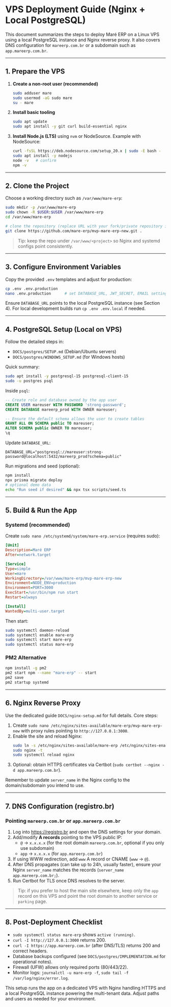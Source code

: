 # VPS Deployment Guide (Nginx + Local PostgreSQL)

This document summarizes the steps to deploy Maré ERP on a Linux VPS using a local PostgreSQL instance and Nginx reverse proxy. It also covers DNS configuration for `mareerp.com.br` or a subdomain such as `app.mareerp.com.br`.

---

## 1. Prepare the VPS

1. **Create a non-root user (recommended)**
   ```bash
   sudo adduser mare
   sudo usermod -aG sudo mare
   su - mare
   ```
2. **Install basic tooling**
   ```bash
   sudo apt update
   sudo apt install -y git curl build-essential nginx
   ```
3. **Install Node.js (LTS)** using `nvm` or NodeSource. Example with NodeSource:
   ```bash
   curl -fsSL https://deb.nodesource.com/setup_20.x | sudo -E bash -
   sudo apt install -y nodejs
   node -v   # confirm
   npm -v
   ```

---

## 2. Clone the Project

Choose a working directory such as `/var/www/mare-erp`:

```bash
sudo mkdir -p /var/www/mare-erp
sudo chown -R $USER:$USER /var/www/mare-erp
cd /var/www/mare-erp

# clone the repository (replace URL with your fork/private repository if needed)
git clone https://github.com/mare-erp/mvp-mare-erp-new.git .
```

> Tip: keep the repo under `/var/www/<project>` so Nginx and systemd configs point consistently.

---

## 3. Configure Environment Variables

Copy the provided `.env` templates and adjust for production:

```bash
cp .env .env.production
nano .env.production      # set DATABASE_URL, JWT_SECRET, EMAIL settings, etc.
```

Ensure `DATABASE_URL` points to the local PostgreSQL instance (see Section 4). For local development builds run `cp .env .env.local` if needed.

---

## 4. PostgreSQL Setup (Local on VPS)

Follow the detailed steps in:
- `DOCS/postgres/SETUP.md` (Debian/Ubuntu servers)
- `DOCS/postgres/WINDOWS_SETUP.md` (for Windows hosts)

Quick summary:
```bash
sudo apt install -y postgresql-15 postgresql-client-15
sudo -u postgres psql
```
Inside `psql`:
```sql
-- Create role and database owned by the app user
CREATE USER mareuser WITH PASSWORD 'strong-password';
CREATE DATABASE mareerp_prod WITH OWNER mareuser;

-- Ensure the default schema allows the user to create tables
GRANT ALL ON SCHEMA public TO mareuser;
ALTER SCHEMA public OWNER TO mareuser;
\q
```
Update `DATABASE_URL`:
```
DATABASE_URL="postgresql://mareuser:strong-password@localhost:5432/mareerp_prod?schema=public"
```
Run migrations and seed (optional):
```bash
npm install
npx prisma migrate deploy
# optional demo data
echo "Run seed if desired" && npx tsx scripts/seed.ts
```

---

## 5. Build & Run the App

### Systemd (recommended)
Create `sudo nano /etc/systemd/system/mare-erp.service` (requires sudo):
```ini
[Unit]
Description=Maré ERP
After=network.target

[Service]
Type=simple
User=mare
WorkingDirectory=/var/www/mare-erp/mvp-mare-erp-new
Environment=NODE_ENV=production
Environment=PORT=3000
ExecStart=/usr/bin/npm run start
Restart=always

[Install]
WantedBy=multi-user.target
```
Then start:
```bash
sudo systemctl daemon-reload
sudo systemctl enable mare-erp
sudo systemctl start mare-erp
sudo systemctl status mare-erp
```

### PM2 Alternative
```bash
npm install -g pm2
pm2 start npm --name "mare-erp" -- start
pm2 save
pm2 startup systemd
```

---

## 6. Nginx Reverse Proxy

Use the dedicated guide `DOCS/nginx-setup.md` for full details. Core steps:

1. Create `sudo nano /etc/nginx/sites-available/mare-erp/mvp-mare-erp-new` with proxy rules pointing to `http://127.0.0.1:3000`.
2. Enable the site and reload Nginx:
   ```bash
   sudo ln -s /etc/nginx/sites-available/mare-erp /etc/nginx/sites-enabled/
   sudo nginx -t
   sudo systemctl reload nginx
   ```
3. Optional: obtain HTTPS certificates via Certbot (`sudo certbot --nginx -d app.mareerp.com.br`).

Remember to update `server_name` in the Nginx config to the domain/subdomain you intend to use.

---

## 7. DNS Configuration (registro.br)

### Pointing `mareerp.com.br` or `app.mareerp.com.br`
1. Log into https://registro.br and open the DNS settings for your domain.
2. Add/modify **A records** pointing to the VPS public IP:
   - `@`  → `x.x.x.x` (for the root domain `mareerp.com.br`, optional if you only use subdomain)
   - `app` → `x.x.x.x` (for `app.mareerp.com.br`)
3. If using WWW redirection, add `www` A record or CNAME (`www` → `@`).
4. After DNS propagates (can take up to 24h, usually faster), ensure your Nginx `server_name` matches the records (`server_name app.mareerp.com.br;`).
5. Run Certbot for TLS once DNS resolves to the server.

> Tip: if you prefer to host the main site elsewhere, keep only the `app` record on this VPS and point the root domain to another service or `parking` page.

---

## 8. Post-Deployment Checklist
- `sudo systemctl status mare-erp` shows `active (running)`.
- `curl -I http://127.0.0.1:3000` returns 200.
- `curl -I https://app.mareerp.com.br` (after DNS/TLS) returns 200 and correct headers.
- Database backups configured (see `DOCS/postgres/IMPLEMENTATION.md` for operational notes).
- Firewall (UFW) allows only required ports (80/443/22).
- Monitor logs: `journalctl -u mare-erp -f`, `sudo tail -f /var/log/nginx/error.log`.

This setup runs the app on a dedicated VPS with Nginx handling HTTPS and a local PostgreSQL instance powering the multi-tenant data. Adjust paths and users as needed for your environment.
